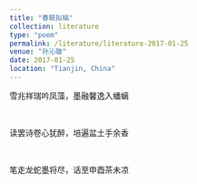 ```yaml
---
title: "春联拟稿"
collection: literature
type: "poem"
permalink: /literature/literature-2017-01-25
venue: "孙沁璇"
date: 2017-01-25
location: "Tianjin, China"
---
```



雪兆祥瑞吟凤藻，墨融馨逸入蟠螭

<br>

读罢诗卷心犹醉，培遍盆土手余香

<br>

笔走龙蛇墨将尽，话至申酉茶未凉